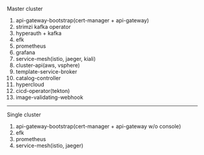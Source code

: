 Master cluster
1. api-gateway-bootstrap(cert-manager + api-gateway)
2. strimzi kafka operator
3. hyperauth + kafka
4. efk
5. prometheus
6. grafana
7. service-mesh(istio, jaeger, kiali)
8. cluster-api(aws, vsphere)
9. template-service-broker
10. catalog-controller
11. hypercloud
12. cicd-operator(tekton)
13. image-validating-webhook
---
Single cluster
1. api-gateway-bootstrap(cert-manager + api-gateway w/o console)
2. efk
3. prometheus
4. service-mesh(istio, jaeger)